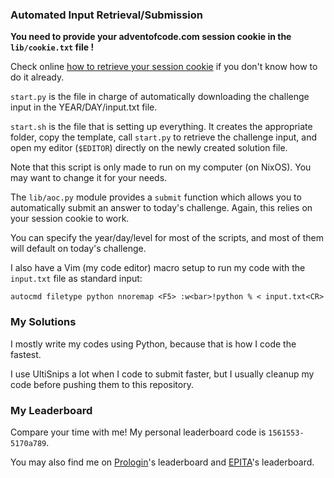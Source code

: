 ### Automated Input Retrieval/Submission

**You need to provide your adventofcode.com session cookie in the
`lib/cookie.txt` file !**

Check online [how to retrieve your session cookie](https://support.pentest-tools.com/en/scans-tools/how-to-get-the-session-cookie)
if you don't know how to do it already.

`start.py` is the file in charge of automatically downloading
the challenge input in the YEAR/DAY/input.txt file.

`start.sh` is the file that is setting up everything.
It creates the appropriate folder, copy the template,
call `start.py` to retrieve the challenge input, and open
my editor (`$EDITOR`) directly on the newly created solution file.

Note that this script is only made to run on my computer (on NixOS).
You may want to change it for your needs.


The `lib/aoc.py` module provides a `submit` function which allows you
to automatically submit an answer to today's challenge.
Again, this relies on your session cookie to work.

You can specify the year/day/level for most of the scripts, and most of them
will default on today's challenge.

I also have a Vim (my code editor) macro setup to run my code with the
`input.txt` file as standard input:
```vim
autocmd filetype python nnoremap <F5> :w<bar>!python % < input.txt<CR>
```

### My Solutions

I mostly write my codes using Python, because that is how I code the fastest.

I use UltiSnips a lot when I code to submit faster, but I usually cleanup my
code before pushing them to this repository.

### My Leaderboard

Compare your time with me!
My personal leaderboard code is `1561553-5170a789`.

You may also find me on [Prologin](https://prologin.org/)'s leaderboard
and [EPITA](https://www.epita.fr/)'s leaderboard.
